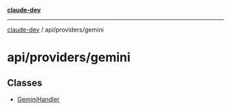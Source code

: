 [**claude-dev**](../../../README.md)

***

[claude-dev](../../../README.md) / api/providers/gemini

# api/providers/gemini

## Classes

- [GeminiHandler](classes/GeminiHandler.md)
